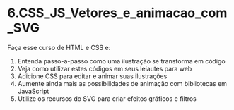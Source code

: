 # 6.CSS_JS_Vetores_e_animacao_com_SVG
 Faça esse curso de HTML e CSS e:      
 
 1. Entenda passo-a-passo como uma ilustração se transforma em código     
 2. Veja como utilizar estes códigos em seus leiautes para web     
 3. Adicione CSS para editar e animar suas ilustrações     
 4. Aumente ainda mais as possibilidades de animação com bibliotecas em JavaScript     
 5. Utilize os recursos do SVG para criar efeitos gráficos e filtros

